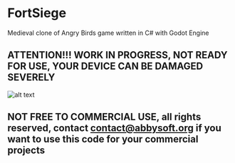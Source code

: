 # FortSiege
Medieval clone of Angry Birds game written in C# with Godot Engine


## ATTENTION!!! WORK IN PROGRESS, NOT READY FOR USE, YOUR DEVICE CAN BE DAMAGED SEVERELY

![alt text](https://i.ibb.co/yVpr5wJ/Screenshot-2022-01-21-at-22-49-20.png)


## NOT FREE TO COMMERCIAL USE, all rights reserved, contact contact@abbysoft.org if you want to use this code for your commercial projects
